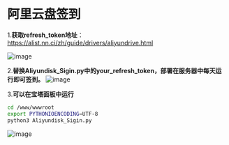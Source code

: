# 阿里云盘签到

1.**获取refresh_token地址**：https://alist.nn.ci/zh/guide/drivers/aliyundrive.html

![image](https://user-images.githubusercontent.com/104044278/231685287-b4ef9f0c-de22-42cb-8065-6dc088bdb9fa.png)

2.**替换Aliyundisk_Sigin.py中的your_refresh_token，部署在服务器中每天运行即可签到。**
![image](https://user-images.githubusercontent.com/104044278/231686151-d96fccb9-9dcf-414a-8f0a-b3a37fb56cb7.png)

3.**可以在宝塔面板中运行**
```bash
cd /www/wwwroot 
export PYTHONIOENCODING=UTF-8
python3 Aliyundisk_Sigin.py
```
![image](https://user-images.githubusercontent.com/104044278/231066081-98ce07c5-4480-47a0-b6ba-f0bdbc95e304.png)
